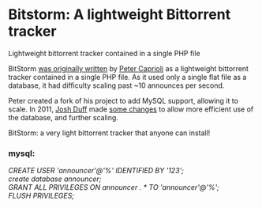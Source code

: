 Bitstorm: A lightweight Bittorrent tracker
========

Lightweight bittorrent tracker contained in a single PHP file

BitStorm [was originally written](https://web.archive.org/web/20111101105301/https://ck3r.org/tracker/ui.php) by [Peter Caprioli](https://caprioli.se/) as a lightweight bittorrent tracker contained in a single PHP file. As it used only a single flat file as a database, it had difficulty scaling past ~10 announces per second.

Peter created a fork of his project to add MySQL support, allowing it to scale. In 2011, [Josh Duff](http://joshduff.com/) made [some changes](https://code.google.com/p/bitstorm/) to allow more efficient use of the database, and further scaling.

BitStorm: a very light bittorrent tracker that anyone can install!

<h3>mysql:</h3>
<i>
CREATE USER 'announcer'@'%' IDENTIFIED BY '123';<br />
create database announcer;<br />
GRANT ALL PRIVILEGES ON announcer . * TO 'announcer'@'%';<br />
FLUSH PRIVILEGES;<br />
</i>

